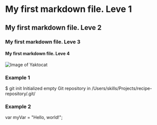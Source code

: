 # My first markdown file. Leve 1
## My first markdown file. Leve 2
### My first markdown file. Leve 3
#### My first markdown file. Leve 4

![Image of Yaktocat](https://octodex.github.com/images/yaktocat.png)

### Example 1
$ git init
Initialized empty Git repository in /Users/skills/Projects/recipe-repository/.git/

### Example 2
var myVar = "Hello, world!";
